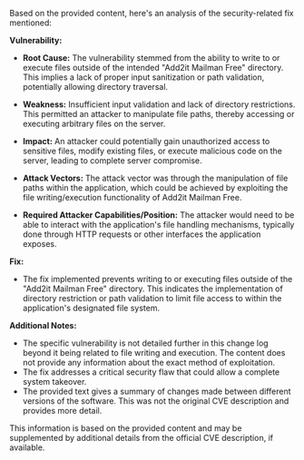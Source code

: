 Based on the provided content, here's an analysis of the security-related fix mentioned:

**Vulnerability:**

*   **Root Cause:** The vulnerability stemmed from the ability to write to or execute files outside of the intended "Add2it Mailman Free" directory. This implies a lack of proper input sanitization or path validation, potentially allowing directory traversal.

*   **Weakness:** Insufficient input validation and lack of directory restrictions. This permitted an attacker to manipulate file paths, thereby accessing or executing arbitrary files on the server.

*   **Impact:** An attacker could potentially gain unauthorized access to sensitive files, modify existing files, or execute malicious code on the server, leading to complete server compromise.

*  **Attack Vectors:** The attack vector was through the manipulation of file paths within the application, which could be achieved by exploiting the file writing/execution functionality of Add2it Mailman Free.
* **Required Attacker Capabilities/Position:** The attacker would need to be able to interact with the application's file handling mechanisms, typically done through HTTP requests or other interfaces the application exposes.

**Fix:**

*   The fix implemented prevents writing to or executing files outside of the "Add2it Mailman Free" directory. This indicates the implementation of directory restriction or path validation to limit file access to within the application's designated file system.

**Additional Notes:**

*   The specific vulnerability is not detailed further in this change log beyond it being related to file writing and execution. The content does not provide any information about the exact method of exploitation.
*   The fix addresses a critical security flaw that could allow a complete system takeover.
*   The provided text gives a summary of changes made between different versions of the software. This was not the original CVE description and provides more detail.

This information is based on the provided content and may be supplemented by additional details from the official CVE description, if available.
